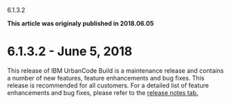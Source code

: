 





6.1.3.2

**This article was originaly published in 2018.06.05**


6.1.3.2 - June 5, 2018
======================




This release of IBM UrbanCode Build is a maintenance release and contains a number of new features, feature enhancements and bug fixes. This release is recommended for all customers.
For a detailed list of feature enhancements and bug fixes, please refer to the [release notes tab.](https://github.com/UrbanCode/IBM-UCx-RELEASE-NOTES)




